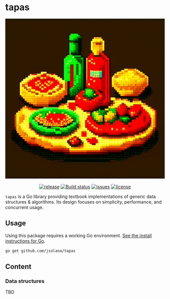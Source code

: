 # tapas

<p align="center"><img src="logo.png" alt="atelier logo"/></p>
<p align="center">
    <a href="https://github.com/jsolana/tapas/releases"><img src="https://img.shields.io/github/release/jsolana/tapas.svg" alt="release"></a>
    <a href="https://github.com/jsolana/tapas/actions/workflows/build.yml"><img src="https://github.com/jsolana/tapas/actions/workflows/build.yml/badge.svg" alt="Build status"></a>
    <a href="https://github.com/jsolana/tapas/issues"><img src="https://img.shields.io/github/issues/jsolana/tapas.svg?style=flat-square" alt="issues"></a>
    <a href="https://github.com/jsolana/tapas/blob/master/LICENSE"><img src="https://img.shields.io/badge/License-Apache%202.0-blue.svg" alt="license"></a>
</p>

`tapas` is a Go library providing textbook implementations of generic data structures & algorithms. Its design focuses on simplicity, performance, and concurrent usage.

## Usage

Using this package requires a working Go environment. [See the install instructions for Go](http://golang.org/doc/install.html).

```bash
go get github.com/jsolana/tapas
```

## Content

### Data structures

TBD
